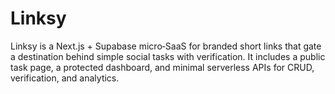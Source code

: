 # Linksy

Linksy is a Next.js + Supabase micro‑SaaS for branded short links that gate a destination behind simple social tasks with verification. It includes a public task page, a protected dashboard, and minimal serverless APIs for CRUD, verification, and analytics.
